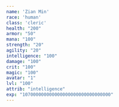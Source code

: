 ```yaml
---
name: 'Zian Min'
race: 'human'
class: 'cleric'
health: "200"
armor: "50"
mana: "100"
strength: "20"
agility: "20"
intelligence: "100"
damage: "100"
crit: "100"
magic: "100"
avatar: "1"
lvl: "100"
attrib: "intelligence"
exp: "107000000000000000000000000000000"
---
```

